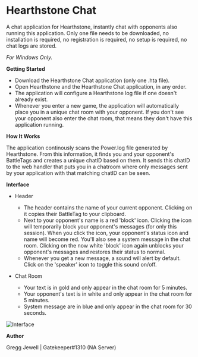 # Hearthstone Chat
A chat application for Hearthstone, instantly chat with opponents also running this application. Only one file needs to be downloaded, no installation is required, no registration is required, no setup is required, no chat logs are stored.

*For Windows Only.*

**Getting Started**

* Download the Hearthstone Chat application (only one .hta file).
* Open Hearthstone and the Hearthstone Chat application, in any order.
* The application will configure a Hearthstone log file if one doesn't already exist.
* Whenever you enter a new game, the application will automatically place you in a unique chat room with your opponent. If you don't see your opponent also enter the chat room, that means they don't have this application running.

**How It Works**

The application continously scans the Power.log file generated by Hearthstone. From this information, it finds you and your opponent's BattleTags and creates a unique chatID based on them. It sends this chatID to the web handler that puts you in a chatroom where only messages sent by your application with that matching chatID can be seen.

**Interface**

* Header
  * The header contains the name of your current opponent. Clicking on it copies their BattleTag to your clipboard.
  * Next to your opponent's name is a red 'block' icon. Clicking the icon will temporarily block your opponent's messages (for only this session). When you click the icon, your opponent's status icon and name will become red. You'll also see a system message in the chat room. Clicking on the now white 'block' icon again unblocks your opponent's messages and restores their status to normal.
  * Whenever you get a new message, a sound will alert by default. Click on the 'speaker' icon to toggle this sound on/off.

* Chat Room
  * Your text is in gold and only appear in the chat room for 5 minutes.
  * Your opponent's text is in white and only appear in the chat room for 5 minutes.
  * System message are in blue and only appear in the chat room for 30 seconds.

![Interface](https://i.imgur.com/yVrs8g9.png)

**Author**

Gregg Jewell | Gatekeeper#1310 (NA Server)
